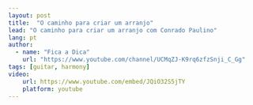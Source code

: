 ```yaml
---
layout: post
title:  "O caminho para criar um arranjo"
lead: "O caminho para criar um arranjo com Conrado Paulino"
lang: pt
author:
  - name: "Fica a Dica"
    url: "https://www.youtube.com/channel/UCMqZJ-K9rq6zfzSnji_C_Gg"
tags: [guitar, harmony]
video:
    url: https://www.youtube.com/embed/JQiO32S5jTY
    platform: youtube
---
```

